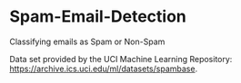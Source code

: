 # Spam-Email-Detection
Classifying emails as Spam or Non-Spam

Data set provided by the UCI Machine Learning Repository: https://archive.ics.uci.edu/ml/datasets/spambase.
